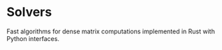 # Solvers

Fast algorithms for dense matrix computations implemented in Rust with Python interfaces. 
